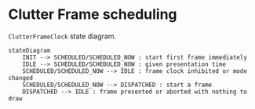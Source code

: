# Clutter Frame scheduling

`ClutterFrameClock` state diagram.

```mermaid
stateDiagram
    INIT --> SCHEDULED/SCHEDULED_NOW : start first frame immediately
    IDLE --> SCHEDULED/SCHEDULED_NOW : given presentation time
    SCHEDULED/SCHEDULED_NOW --> IDLE : frame clock inhibited or mode changed
    SCHEDULED/SCHEDULED_NOW --> DISPATCHED : start a frame
    DISPATCHED --> IDLE : frame presented or aborted with nothing to draw
```
